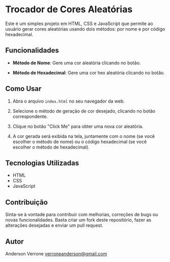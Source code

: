 # Trocador de Cores Aleatórias

Este é um simples projeto em HTML, CSS e JavaScript que permite ao usuário gerar cores aleatórias usando dois métodos: por nome e por código hexadecimal.

## Funcionalidades

- **Método de Nome**: Gere uma cor aleatória clicando no botão.

- **Método de Hexadecimal**: Gere uma cor hex aleatória clicando no botão.

## Como Usar

1. Abra o arquivo `index.html` no seu navegador da web.

2. Selecione o método de geração de cor desejado, clicando no botão correspondente.

3. Clique no botão "Click Me" para obter uma nova cor aleatória.

4. A cor gerada será exibida na tela, juntamente com o nome (se você escolher o método de nome) ou o código hexadecimal (se você escolher o método de hexadecimal).

## Tecnologias Utilizadas

- HTML
- CSS
- JavaScript

## Contribuição

Sinta-se à vontade para contribuir com melhorias, correções de bugs ou novas funcionalidades. Basta criar um fork deste repositório, fazer as alterações desejadas e enviar um pull request.

## Autor

Anderson Verrone
verroneanderson@gmail.com